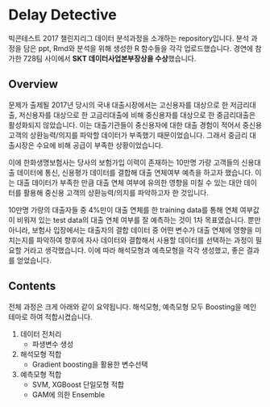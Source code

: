 # Delay Detective
빅콘테스트 2017 챌린지리그 데이터 분석과정을 소개하는 repository입니다. 분석 과정을 담은 ppt, Rmd와 분석을 위해 생성한 R 함수들을 각각 업로드했습니다. 경연에 참가한 728팀 사이에서 <b>SKT 데이터사업본부장상을 수상</b>했습니다.

## Overview
문제가 출제될 2017년 당시의 국내 대출시장에서는 고신용자를 대상으로 한 저금리대출, 저신용자를 대상으로 한 고금리대출에 비해 중신용자를 대상으로 한 중금리대출은 활성화되지 않았습니다. 이는 대출기관들이 중신용자에 대한 대출 경험이 적어서 중신용 고객의 상환능력/의지를 파악할 데이터가 부족했기 때문이었습니다. 그래서 중금리 대출시장은 수요에 비해 공급이 부족한 상황이었습니다.

이에 한화생명보험사는 당사의 보험가입 이력이 존재하는 10만명 가량 고객들의 신용대출 데이터에 통신, 신용평가 데이터를 결합해 대출 연체여부 예측을 하고자 했습니다. 이는 대출 데이터가 부족한 만큼 대출 연체 여부에 유의한 영향을 미칠 수 있는 대안 데이터를 활용해 중신용 고객의 상환능력/의지를 파악하고자 한 것입니다.

10만명 가량의 대출자들 중 4%만이 대출 연체를 한 training data를 통해 연체 여부값이 비워져 있는 test data의 대출 연체 여부를 잘 예측하는 것이 1차 목표였습니다. 뿐만 아니라, 보험사 입장에서는 대출자의 결합 데이터 중 어떤 변수가 대출 연체에 영향을 미치는지를 파악하여 향후에 자사 데이터와 결합해서 사용할 데이터를 선택하는 과정이 필요할 거라고 생각했습니다. 이에 따라 해석모형과 예측모형을 각각 생성했고, 좋은 결과를 얻었습니다.

## Contents
전체 과정은 크게 아래와 같이 요약됩니다. 해석모형, 예측모형 모두 Boosting을 메인 테마로 하여 적합시켰습니다.
<ol>
  <li>데이터 전처리
    <ul>
      <li>파생변수 생성</li>
    </ul></li>
  <li>해석모형 적합
    <ul>
      <li>Gradient boosting을 활용한 변수선택</li>
    </ul></li>
  <li>예측모형 적합
    <ul>
      <li>SVM, XGBoost 단일모형 적합</li>
      <li>GAM에 의한 Ensemble</li>
    </ul>
  </li>
</ol>
